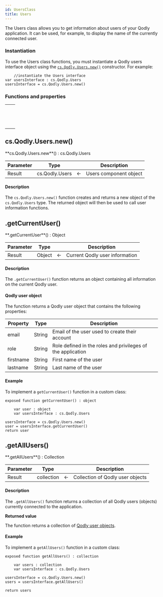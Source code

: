 ```yaml
---
id: UsersClass
title: Users
---
```




The Users class allows you to get information about users of your Qodly application. It can be used, for example, to display the name of the currently connected user.



### Instantiation

To use the Users class functions, you must instantiate a Qodly users interface object using the [`cs.Qodly.Users.new()`](#csqodlyusersnew) constructor. For example:

```qs
	//instantiate the Users interface
var usersInterface : cs.Qodly.Users
usersInterface = cs.Qodly.Users.new()
```



### Functions and properties

||
|---|
|[<!-- INCLUDE #cs.Qodly.Users.new().Syntax -->](#csqodlyusersnew)&nbsp;&nbsp;&nbsp;&nbsp;<!-- INCLUDE #cs.Qodly.Users.new().Summary -->|
|[<!-- INCLUDE #Users.getCurrentUser().Syntax -->](#getcurrentuser)&nbsp;&nbsp;&nbsp;&nbsp;<!-- INCLUDE #Users.getCurrentUser().Summary -->|
|[<!-- INCLUDE #Users.getAllUsers().Syntax -->](#getallusers)&nbsp;&nbsp;&nbsp;&nbsp;<!-- INCLUDE #Users.getAllUsers().Summary -->|


## cs.Qodly.Users.new()

<!-- REF #cs.Qodly.Users.new().Syntax -->**cs.Qodly.Users.new**() : cs.Qodly.Users<!-- END REF -->


<!-- REF #cs.Qodly.Users.new().Params -->
|Parameter|Type||Description|
|---------|--- |:---:|------|
|Result|cs.Qodly.Users|&#8592;|Users component object|<!-- END REF -->

#### Description

The `cs.Qodly.Users.new()` function <!-- REF #cs.Qodly.Users.new().Summary -->creates and returns a new object of the `cs.Qodly.Users` type<!-- END REF -->. The returned object will then be used to call user information functions.







## .getCurrentUser()

<!--REF #Users.getCurrentUser().Syntax -->**.getCurrentUser**() : Object<!-- END REF -->


<!--REF #UserClass.getCurrentUser().Params -->
|Parameter|Type||Description|
|---|---|---|---|
|Result|Object|&#8592;|Current Qodly user information|<!-- END REF -->


#### Description

The `.getCurrentUser()` function <!-- REF #Users.getCurrentUser().Summary -->returns an object containing all information on the current Qodly user<!-- END REF -->.

#### Qodly user object

The function returns a Qodly user object that contains the following properties:

|Property|Type|Description|
|---|---|---|
|email|String|Email of the user used to create their account|
|role|String|Role defined in the roles and privileges of the application|
|firstname|String|First name of the user|
|lastname|String|Last name of the user|


#### Example

To implement a `getCurrentUser()` function in a custom class:

```qs
exposed function getCurrentUser() : object

    var user : object
    var usersInterface : cs.Qodly.Users

usersInterface = cs.Qodly.Users.new()
user = usersInterface.getCurrentUser()
return user
```


## .getAllUsers()

<!--REF #Users.getAllUsers().Syntax -->**.getAllUsers**() : Collection<!-- END REF -->


<!--REF #Users.getAllUsers().Params -->
|Parameter|Type||Description|
|---|---|---|---|
|Result|collection|&#8592;|Collection of Qodly user objects|<!-- END REF -->


#### Description

The `.getAllUsers()` function <!-- REF #Users.getAllUsers().Summary -->returns a collection of all Qodly users (objects) currently connected to the application<!-- END REF -->.


**Returned value**

The function returns a collection of [Qodly user objects](#qodly-user-object).


#### Example

To implement a `getAllUsers()` function in a custom class:


```qs
exposed function getAllUsers() : collection
   
    var users : collection
    var usersInterface : cs.Qodly.Users 

usersInterface = cs.Qodly.Users.new()
users = usersInterface.getAllUsers()

return users
```
